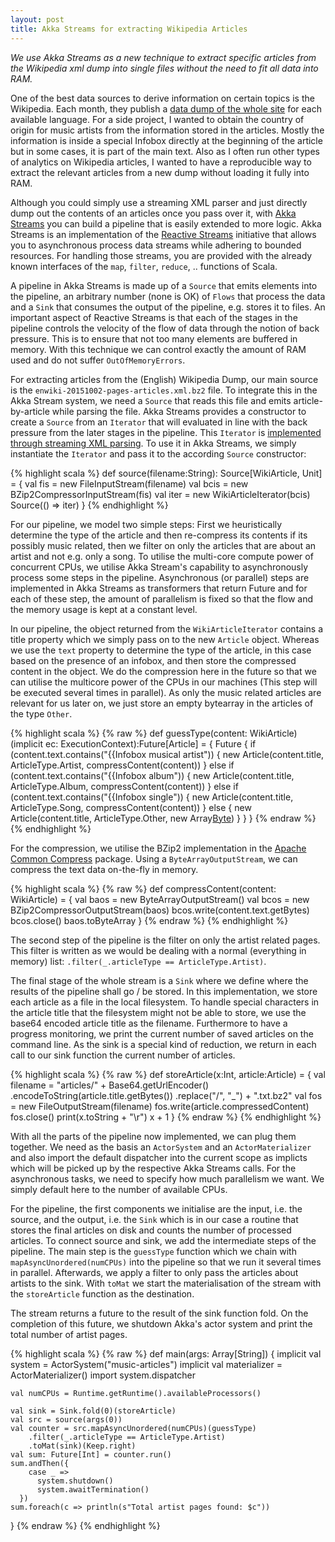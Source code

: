 ```yaml
---
layout: post
title: Akka Streams for extracting Wikipedia Articles
---
```


*We use Akka Streams as a new technique to extract specific articles from the Wikipedia xml dump into single files without the need to fit all data into RAM.*

One of the best data sources to derive information on certain topics is the Wikipedia.
Each month, they publish a [data dump of the whole site](https://dumps.wikimedia.org/enwiki/) for each available language.
For a side project, I wanted to obtain the country of origin for music artists from the information stored in the articles.
Mostly the information is inside a special Infobox directly at the beginning of the article but in some cases, it is part of the main text.
Also as I often run other types of analytics on Wikipedia articles, I wanted to have a reproducible way to extract the relevant articles from a new dump without loading it fully into RAM.

Although you could simply use a streaming XML parser and just directly dump out the contents of an articles once you pass over it, with [Akka Streams](http://doc.akka.io/docs/akka-stream-and-http-experimental/1.0/scala/stream-introduction.html) you can build a pipeline that is easily extended to more logic.
Akka Streams is an implementation of the [Reactive Streams](http://www.reactive-streams.org/) initiative that allows you to asynchronous process data streams while adhering to bounded resources.
For handling those streams, you are provided with the already known interfaces of the `map`, `filter`, `reduce`, .. functions of Scala.

A pipeline in Akka Streams is made up of a `Source` that emits elements into the pipeline, an arbitrary number (none is OK) of `Flows` that process the data and a `Sink` that consumes the output of the pipeline, e.g. stores it to files.
An important aspect of Reactive Streams is that each of the stages in the pipeline controls the velocity of the flow of data through the notion of back pressure.
This is to ensure that not too many elements are buffered in memory.
With this technique we can control exactly the amount of RAM used and do not suffer `OutOfMemoryErrors`.

For extracting articles from the (English) Wikipedia Dump, our main source is the `enwiki-20151002-pages-articles.xml.bz2` file.
To integrate this in the Akka Stream system, we need a `Source` that reads this file and emits article-by-article while parsing the file.
Akka Streams provides a constructor to create a `Source` from an `Iterator` that will evaluated in line with the back pressure from the later stages in the pipeline.
This `Iterator` is [implemented through streaming XML parsing](https://github.com/xhochy/open-data-dump-analyses/blob/e4e67d42b7a8d3b1d262d7fb75e03b3e017a996f/wikipedia/akka-streams/src/main/scala/com/xhochy/WikiArticleIterator.scala).
To use it in Akka Streams, we simply instantiate the `Iterator` and pass it to the according `Source` constructor:

{% highlight scala %}
def source(filename:String): Source[WikiArticle, Unit] = {
  val fis = new FileInputStream(filename)
  val bcis = new BZip2CompressorInputStream(fis)
  val iter = new WikiArticleIterator(bcis)
  Source(() => iter)
}
{% endhighlight %}

For our pipeline, we model two simple steps: First we heuristically determine the type of the article and then re-compress its contents if its possibly music related, then we filter on only the articles that are about an artist and not e.g. only a song.
To utilise the multi-core compute power of concurrent CPUs, we utilise Akka Stream's capability to asynchronously process some steps in the pipeline.
Asynchronous (or parallel) steps are implemented in Akka Streams as transformers that return Future and for each of these step, the amount of parallelism is fixed so that the flow and the memory usage is kept at a constant level.

In our pipeline, the object returned from the `WikiArticleIterator` contains a title property which we simply pass on to the new `Article` object.
Whereas we use the `text` property to determine the type of the article, in this case based on the presence of an infobox, and then store the compressed content in the object.
We do the compression here in the future so that we can utilise the multicore power of the CPUs in our machines (This step will be executed several times in parallel).
As only the music related articles are relevant for us later on, we just store an empty bytearray in the articles of the type `Other`.

{% highlight scala %}
{% raw %}
def guessType(content: WikiArticle)(implicit ec: ExecutionContext):Future[Article] = {
  Future {
    if (content.text.contains("{{Infobox musical artist")) {
      new Article(content.title, ArticleType.Artist, compressContent(content))
    } else if (content.text.contains("{{Infobox album")) {
      new Article(content.title, ArticleType.Album, compressContent(content))
    } else if (content.text.contains("{{Infobox single")) {
      new Article(content.title, ArticleType.Song, compressContent(content))
    } else {
      new Article(content.title, ArticleType.Other, new Array[Byte](0))
    }
  }
}
{% endraw %}
{% endhighlight %}

For the compression, we utilise the BZip2 implementation in the [Apache Common Compress](https://commons.apache.org/proper/commons-compress/) package.
Using a `ByteArrayOutputStream`, we can compress the text data on-the-fly in memory. 

{% highlight scala %}
{% raw %}
def compressContent(content: WikiArticle) = {
  val baos = new ByteArrayOutputStream()
  val bcos = new BZip2CompressorOutputStream(baos)
  bcos.write(content.text.getBytes)
  bcos.close()
  baos.toByteArray
}
{% endraw %}
{% endhighlight %}

The second step of the pipeline is the filter on only the artist related pages.
This filter is written as we would be dealing with a normal (everything in memory) list: `.filter(_.articleType == ArticleType.Artist)`.

The final stage of the whole stream is a `Sink` where we define where the results of the pipeline shall go / be stored.
In this implementation, we store each article as a file in the local filesystem.
To handle special characters in the article title that the filesystem might not be able to store, we use the base64 encoded article title as the filename.
Furthermore to have a progress monitoring, we print the current number of saved articles on the command line.
As the sink is a special kind of reduction, we return in each call to our sink function the current number of articles.

{% highlight scala %}
{% raw %}
  def storeArticle(x:Int, article:Article) = {
    val filename = "articles/" +
      Base64.getUrlEncoder()
        .encodeToString(article.title.getBytes())
        .replace("/", "_") +
      ".txt.bz2"
    val fos = new FileOutputStream(filename)
    fos.write(article.compressedContent)
    fos.close()
    print(x.toString + "\r")
    x + 1
  }
{% endraw %}
{% endhighlight %}

With all the parts of the pipeline now implemented, we can plug them together.
We need as the basis an `ActorSystem` and an `ActorMaterializer` and also import the default dispatcher into the current scope as implicts which will be picked up by the respective Akka Streams calls.
For the asynchronous tasks, we need to specify how much parallelism we want. We simply default here to the number of available CPUs.

For the pipeline, the first components we initialise are the input, i.e. the source, and the output, i.e. the `Sink` which is in our case a routine that stores the final articles on disk and counts the number of processed articles.
To connect source and sink, we add the intermediate steps of the pipeline.
The main step is the `guessType` function which we chain with `mapAsyncUnordered(numCPUs)` into the pipeline so that we run it several times in parallel.
Afterwards, we apply a filter to only pass the articles about artists to the sink.
With `toMat` we start the materialisation of the stream with the `storeArticle` function as the destination.

The stream returns a future to the result of the sink function fold.
On the completion of this future, we shutdown Akka's actor system and print the total number of artist pages.

{% highlight scala %}
{% raw %}
  def main(args: Array[String]) {
    implicit val system = ActorSystem("music-articles")
    implicit val materializer = ActorMaterializer()
    import system.dispatcher

    val numCPUs = Runtime.getRuntime().availableProcessors()

    val sink = Sink.fold(0)(storeArticle)
    val src = source(args(0))
    val counter = src.mapAsyncUnordered(numCPUs)(guessType)
        .filter(_.articleType == ArticleType.Artist)
        .toMat(sink)(Keep.right)
    val sum: Future[Int] = counter.run()
    sum.andThen({
        case _ =>
          system.shutdown()
          system.awaitTermination()
      })
    sum.foreach(c => println(s"Total artist pages found: $c"))
  }
{% endraw %}
{% endhighlight %}
